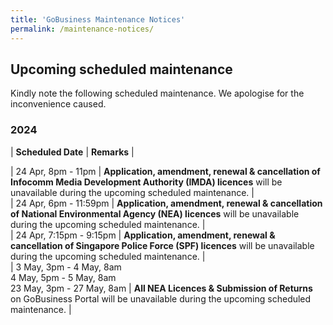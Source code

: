 ```yaml
---
title: 'GoBusiness Maintenance Notices'
permalink: /maintenance-notices/
---
```


## Upcoming scheduled maintenance

Kindly note the following scheduled maintenance. We apologise for the inconvenience caused.

### 2024 

| **Scheduled Date** | **Remarks** |  
    
| 24 Apr, 8pm - 11pm | **Application, amendment, renewal & cancellation of Infocomm Media Development Authority (IMDA) licences** will be unavailable during the upcoming scheduled maintenance. |          
| 24 Apr, 6pm - 11:59pm | **Application, amendment, renewal & cancellation of National Environmental Agency (NEA) licences** will be unavailable during the upcoming scheduled maintenance. |       
| 24 Apr, 7:15pm - 9:15pm | **Application, amendment, renewal & cancellation of Singapore Police Force (SPF) licences** will be unavailable during the upcoming scheduled maintenance. |                     
| 3 May, 3pm - 4 May, 8am<br>4 May, 5pm - 5 May, 8am<br>23 May, 3pm - 27 May, 8am | **All NEA Licences & Submission of Returns** on GoBusiness Portal will be unavailable during the upcoming scheduled maintenance. |  



<script src="/jquery/jquery.min.js"></script> <script src="/jquery/resize-tables.js"></script>
